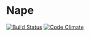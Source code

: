 # Nape 

[![Build Status](https://travis-ci.org/nape-ufba/management-system.svg?branch=master)](https://travis-ci.org/nape-ufba/management-system)
[![Code Climate](https://codeclimate.com/github/nape-ufba/management-system/badges/gpa.svg)](https://codeclimate.com/github/nape-ufba/management-system)
